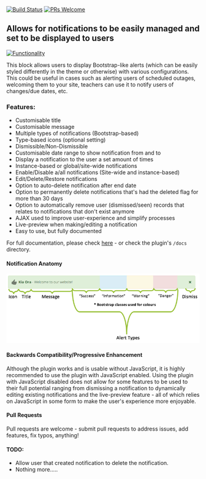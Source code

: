 [![Build Status](https://travis-ci.org/learningworks/moodle-block_advnotifications.svg?branch=master)](https://travis-ci.org/learningworks/moodle-block_advnotifications)
[![PRs Welcome](https://img.shields.io/badge/PRs-welcome-brightgreen.svg)](README.md)

## Allows for notifications to be easily managed and set to be displayed to users

[![Functionality](docs/AdvNotifications.gif)](AdvNotifications.gif)

This block allows users to display Bootstrap-like alerts (which can be easily styled differently in the theme or otherwise) with various configurations.
This could be useful in cases such as alerting users of scheduled outages, welcoming them to your site, teachers can use it to notify users of changes/due dates, etc.

### Features:

* Customisable title
* Customisable message
* Multiple types of notifications (Bootstrap-based)
* Type-based icons (optional setting)
* Dismissible/Non-Dismissible
* Customisable date range to show notification from and to
* Display a notification to the user a set amount of times
* Instance-based or global/site-wide notifications
* Enable/Disable a/all notifications (Site-wide and instance-based)
* Edit/Delete/Restore notifications
* Option to auto-delete notification after end date
* Option to permanently delete notifications that's had the deleted flag for more than 30 days
* Option to automatically remove user (dismissed/seen) records that relates to notifications that don't exist anymore
* AJAX used to improve user-experience and simplify processes
* Live-preview when making/editing a notification
* Easy to use, but fully documented

For full documentation, please check [here](docs/AdvancedNotifications.pdf) - or check the plugin's `/docs` directory.

#### Notification Anatomy
[![Alert Types](docs/AlertTypes.png)](AlertTypes.png)


#### Backwards Compatibility/Progressive Enhancement

Although the plugin works and is usable without JavaScript, it is highly recommended to use the plugin with JavaScript enabled.
Using the plugin with JavaScript disabled does not allow for some features to be used to their full potential ranging from
dismissing a notification to dynamically editing existing notifications and the live-preview feature - all of which relies on
JavaScript in some form to make the user's experience more enjoyable.

#### Pull Requests

Pull requests are welcome - submit pull requests to address issues, add features, fix typos, anything!


#### TODO:

* Allow user that created notification to delete the notification. 
* Nothing more.....